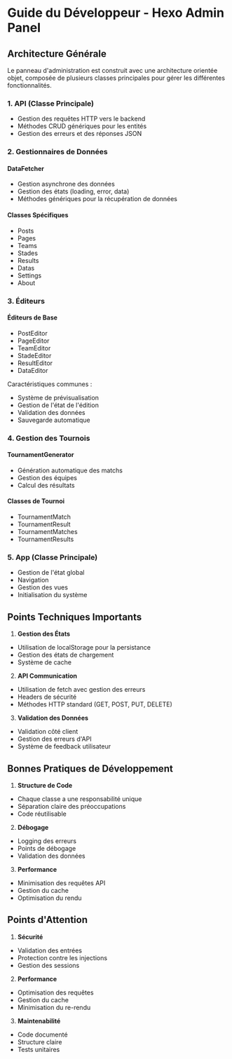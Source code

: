# Guide du Développeur - Hexo Admin Panel

## Architecture Générale

Le panneau d'administration est construit avec une architecture orientée objet, composée de plusieurs classes principales pour gérer les différentes fonctionnalités.

### 1. API (Classe Principale)
- Gestion des requêtes HTTP vers le backend
- Méthodes CRUD génériques pour les entités
- Gestion des erreurs et des réponses JSON

### 2. Gestionnaires de Données

#### DataFetcher
- Gestion asynchrone des données
- Gestion des états (loading, error, data)
- Méthodes génériques pour la récupération de données

#### Classes Spécifiques
- Posts
- Pages
- Teams
- Stades
- Results
- Datas
- Settings
- About

### 3. Éditeurs

#### Éditeurs de Base
- PostEditor
- PageEditor
- TeamEditor
- StadeEditor
- ResultEditor
- DataEditor

Caractéristiques communes :
- Système de prévisualisation
- Gestion de l'état de l'édition
- Validation des données
- Sauvegarde automatique

### 4. Gestion des Tournois

#### TournamentGenerator
- Génération automatique des matchs
- Gestion des équipes
- Calcul des résultats

#### Classes de Tournoi
- TournamentMatch
- TournamentResult
- TournamentMatches
- TournamentResults

### 5. App (Classe Principale)
- Gestion de l'état global
- Navigation
- Gestion des vues
- Initialisation du système

## Points Techniques Importants

1. **Gestion des États**
- Utilisation de localStorage pour la persistance
- Gestion des états de chargement
- Système de cache

2. **API Communication**
- Utilisation de fetch avec gestion des erreurs
- Headers de sécurité
- Méthodes HTTP standard (GET, POST, PUT, DELETE)

3. **Validation des Données**
- Validation côté client
- Gestion des erreurs d'API
- Système de feedback utilisateur

## Bonnes Pratiques de Développement

1. **Structure de Code**
- Chaque classe a une responsabilité unique
- Séparation claire des préoccupations
- Code réutilisable

2. **Débogage**
- Logging des erreurs
- Points de débogage
- Validation des données

3. **Performance**
- Minimisation des requêtes API
- Gestion du cache
- Optimisation du rendu

## Points d'Attention

1. **Sécurité**
- Validation des entrées
- Protection contre les injections
- Gestion des sessions

2. **Performance**
- Optimisation des requêtes
- Gestion du cache
- Minimisation du re-rendu

3. **Maintenabilité**
- Code documenté
- Structure claire
- Tests unitaires

